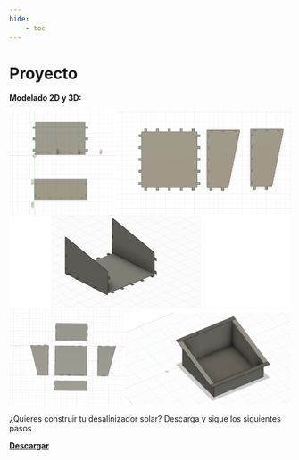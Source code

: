 ```yaml
---
hide:
    - toc
---
```


# Proyecto

<strong>Modelado 2D y 3D:</strong>

![](../images/Proyecto/Producto%20fianl/subir%201.PNG)
![](../images/Proyecto/Producto%20fianl/subir%202.PNG)


¿Quieres construir tu desalinizador solar? Descarga y sigue los siguientes pasos 

 <a href="../Cómo_construir_mi_desalinizador_solar.pdf" download="Desalinizador Solar"> <strong>Descargar</strong> </a>
 